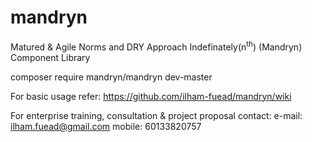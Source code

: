 # mandryn
Matured & Agile Norms and DRY Approach Indefinately(n<sup>th</sup>) (Mandryn) Component Library

composer require mandryn/mandryn dev-master

For basic usage refer:
https://github.com/ilham-fuead/mandryn/wiki

For enterprise training, consultation & project proposal contact:
e-mail: ilham.fuead@gmail.com 
mobile: 60133820757
